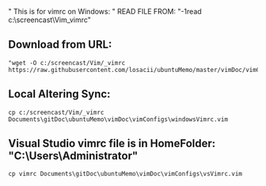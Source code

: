 " This is for vimrc on Windows:
" READ FILE FROM: "-1read c:\screencast\Vim\_vimrc"

## Download from URL: 
    "wget -O c:/screencast/Vim/_vimrc https://raw.githubusercontent.com/losacii/ubuntuMemo/master/vimDoc/vimConfigs/windowsVimrc.vim"

## Local Altering Sync:
    cp c:/screencast/Vim/_vimrc Documents\gitDoc\ubuntuMemo\vimDoc\vimConfigs\windowsVimrc.vim

## Visual Studio vimrc file is in HomeFolder: "C:\Users\Administrator"
    cp vimrc Documents\gitDoc\ubuntuMemo\vimDoc\vimConfigs\vsVimrc.vim

